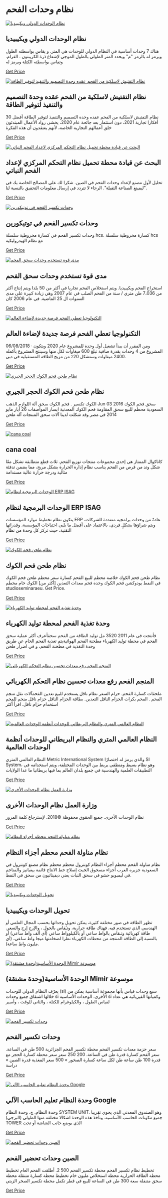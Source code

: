 # نظام وحدات الفحم
<a href="https://mnn.zoosnet.net/LR/Chatpre.aspx?id=MNN94995150&p=https://vbl.co.za/" target="_blank">![نظام الوحدات الدولي ويكيبيديا](https://raw.githubusercontent.com/gcmcrusher/imgs/main/673.jpg)</a>
## نظام الوحدات الدولي ويكيبيديا
هناك 7 وحدات أساسية في النظام الدولي للوحدات هي المتر. و يقاس بواسطته الطول ويرمز له بالرمز "م" ويحدد المتر الطولي بالطول الموجي لإشعاع ذرة الكريبتون . الغرام. وتقاس بواسطته الكتلة ويرمز له 
<a href="https://mnn.zoosnet.net/LR/Chatpre.aspx?id=MNN94995150&p=https://vbl.co.za/" target="_blank">Get Price</a>
<a href="https://mnn.zoosnet.net/LR/Chatpre.aspx?id=MNN94995150&p=https://vbl.co.za/" target="_blank">![نظام التفتيش لاسلكية من الفحم عقده وحدة التصميم والتنفيذ لتوفير الطاقة](https://raw.githubusercontent.com/gcmcrusher/imgs/main/861.jpg)</a>
## نظام التفتيش لاسلكية من الفحم عقده وحدة التصميم والتنفيذ لتوفير الطاقة
نظام التفتيش لاسلكية من الفحم عقده وحدة التصميم والتنفيذ لتوفير الطاقة أفضل 30 أفكارا تجارية 2021، دون استثمار بعد جائحة عام 2020، يخشى رواد الأعمال المبتدئون خلق أعمالهم التجارية الخاصة، لأنهم يعتقدون أن هذه الفكرة 
<a href="https://mnn.zoosnet.net/LR/Chatpre.aspx?id=MNN94995150&p=https://vbl.co.za/" target="_blank">Get Price</a>
<a href="https://mnn.zoosnet.net/LR/Chatpre.aspx?id=MNN94995150&p=https://vbl.co.za/" target="_blank">![البحث عن قيادة محطة تحميل نظام التحكم المركزي لإعداد الفحم النباتي](https://raw.githubusercontent.com/gcmcrusher/imgs/main/554.jpg)</a>
## البحث عن قيادة محطة تحميل نظام التحكم المركزي لإعداد الفحم النباتي
تحليل لأول مصنع لإعداد وحدات الفحم في الصين. شكرا لك على المصالح الخاصة بك في "ليمينغ الصناعة الثقيلة". الرجاء لا تتردد في إرسال معلومات التحقيق بالنسبة لنا.
<a href="https://mnn.zoosnet.net/LR/Chatpre.aspx?id=MNN94995150&p=https://vbl.co.za/" target="_blank">Get Price</a>
<a href="https://mnn.zoosnet.net/LR/Chatpre.aspx?id=MNN94995150&p=https://vbl.co.za/" target="_blank">![وحدات تكسير الفحم في توتيكورين](https://raw.githubusercontent.com/gcmcrusher/imgs/main/414.jpg)</a>
## وحدات تكسير الفحم في توتيكورين
وحدات تكسير الفحم في كسارة مخروطية سلسلة hcs. كسارة مخروطية سلسلة hcs مع نظام الهيدروليكية 
<a href="https://mnn.zoosnet.net/LR/Chatpre.aspx?id=MNN94995150&p=https://vbl.co.za/" target="_blank">Get Price</a>
<a href="https://mnn.zoosnet.net/LR/Chatpre.aspx?id=MNN94995150&p=https://vbl.co.za/" target="_blank">![مدى قوة تستخدم وحدات سحق الفحم](https://raw.githubusercontent.com/gcmcrusher/imgs/main/369.jpg)</a>
## مدى قوة تستخدم وحدات سحق الفحم
استخراج الفحم ويكيبيديا. ويتم استخلاص الفحم تجاريا في أكثر من 50 بلدا ويتم إنتاج أكثر من 7،036 طن متري / سنة من الفحم الصلب في عام 2007 وهي زيادة كبيرة على مدى السنوات ال 25 الماضية. في عام 2006 كان 
<a href="https://mnn.zoosnet.net/LR/Chatpre.aspx?id=MNN94995150&p=https://vbl.co.za/" target="_blank">Get Price</a>
<a href="https://mnn.zoosnet.net/LR/Chatpre.aspx?id=MNN94995150&p=https://vbl.co.za/" target="_blank">![التكنولوجيا تعطي الفحم فرصة جديدة لإضاءة العالم](https://raw.githubusercontent.com/gcmcrusher/imgs/main/439.jpg)</a>
## التكنولوجيا تعطي الفحم فرصة جديدة لإضاءة العالم
06/08/2018 · ومن المقرر أن يبدأ تشغيل أول وحدة للمشروع عام 2020 ويتكون المشروع من 4 وحدات بقدرة صافية تبلغ 600 ميغاوات لكل منها وسينتج المشروع بأكمله 2400 ميغاوات وستشكل 20٪ من مزيج الطاقة المستقبلية في دبي.
<a href="https://mnn.zoosnet.net/LR/Chatpre.aspx?id=MNN94995150&p=https://vbl.co.za/" target="_blank">Get Price</a>
<a href="https://mnn.zoosnet.net/LR/Chatpre.aspx?id=MNN94995150&p=https://vbl.co.za/" target="_blank">![نظام طحن فحم الكوك الحجر الجيري](https://raw.githubusercontent.com/gcmcrusher/imgs/main/527.jpg)</a>
## نظام طحن فحم الكوك الحجر الجيري
الكوك تكسير . فحم الكوك سحق آلة اللوازم الذهب Jun 03 2016 سحق فحم الكوك السعودية محطم للبيع سحق المقاومة فحم الكوك المعدنية ايسار المواصفات 26 أيار مايو 2014 فى مصر وقد شكلت لدينا آلات سحق المنتجات آلة طحن
<a href="https://mnn.zoosnet.net/LR/Chatpre.aspx?id=MNN94995150&p=https://vbl.co.za/" target="_blank">Get Price</a>
<a href="https://mnn.zoosnet.net/LR/Chatpre.aspx?id=MNN94995150&p=https://vbl.co.za/" target="_blank">![cana coal](https://raw.githubusercontent.com/gcmcrusher/imgs/main/245.jpg)</a>
## cana coal
کاناکوال الممتاز هي إحدى مجموعات منتجات توزيع الفحم. ثلاث قطع متطابقة تشكل معًا شكل وتد من قرص من الفحم يناسب نظام إدارة الحرارة بشكل مريح، مما يضمن تدفئة مثالية ودرجة حرارة عالية مستدامة 
<a href="https://mnn.zoosnet.net/LR/Chatpre.aspx?id=MNN94995150&p=https://vbl.co.za/" target="_blank">Get Price</a>
<a href="https://mnn.zoosnet.net/LR/Chatpre.aspx?id=MNN94995150&p=https://vbl.co.za/" target="_blank">![الوحدات البرمجية لنظام ERP ISAG](https://raw.githubusercontent.com/gcmcrusher/imgs/main/701.jpg)</a>
## الوحدات البرمجية لنظام ERP ISAG
يتكون نظام تخطيط موارد المؤسسات ERP عادةً من وحدات برامجية متعددة للشركات، ويتم شراؤها بشكلٍ فردي، بالاعتماد على أفضل ما يلبي احتياجات المؤسسة، وقدراتها التقنية، حيث تركز كل وحدة من نظام 
<a href="https://mnn.zoosnet.net/LR/Chatpre.aspx?id=MNN94995150&p=https://vbl.co.za/" target="_blank">Get Price</a>
<a href="https://mnn.zoosnet.net/LR/Chatpre.aspx?id=MNN94995150&p=https://vbl.co.za/" target="_blank">![نظام طحن فحم الكوك](https://raw.githubusercontent.com/gcmcrusher/imgs/main/454.jpg)</a>
## نظام طحن فحم الكوك
نظام طحن فحم الكوك خلاصة محطم للبيع الفحم كسارة سعر محطم طحن فحم الكوك في النفط بودوكشن فحم الكوك وحدة فحم معدات التعدين [أكثر من] الكوك خام محطم studioseminaraeu. Get Price.
<a href="https://mnn.zoosnet.net/LR/Chatpre.aspx?id=MNN94995150&p=https://vbl.co.za/" target="_blank">Get Price</a>
<a href="https://mnn.zoosnet.net/LR/Chatpre.aspx?id=MNN94995150&p=https://vbl.co.za/" target="_blank">![وحدة تغذية الفحم لمحطة توليد الكهرباء](https://raw.githubusercontent.com/gcmcrusher/imgs/main/256.jpg)</a>
## وحدة تغذية الفحم لمحطة توليد الكهرباء
فأنتجت في عام 2011 3520 مل توليد الطاقة من الفحم سحقأعرف أكثر عملية سحق الفحم في محطة توليد الكهرباء مطحنة الفحم الهوائيةيتم تغذية الفحم الخام عن طريق وحدة التغذية في مطحنة الفحم، و في اضرار طحن 
<a href="https://mnn.zoosnet.net/LR/Chatpre.aspx?id=MNN94995150&p=https://vbl.co.za/" target="_blank">Get Price</a>
<a href="https://mnn.zoosnet.net/LR/Chatpre.aspx?id=MNN94995150&p=https://vbl.co.za/" target="_blank">![المنجم الفحم رفع معدات تحسين نظام التحكم الكهربائي](https://raw.githubusercontent.com/gcmcrusher/imgs/main/816.jpg)</a>
## المنجم الفحم رفع معدات تحسين نظام التحكم الكهربائي
ملحقات كسارة الفحم. حزام السعر نظام ناقل يستخدم للبيع تعدين الفحمآلات نقل منجم الفحم . الفحم بكرات الحزام الناقل التعدين. بطاقة الحزام الناقل حزام ناقل منجم للفحم استخدام حزام ناقل. اقرأ أكثر
<a href="https://mnn.zoosnet.net/LR/Chatpre.aspx?id=MNN94995150&p=https://vbl.co.za/" target="_blank">Get Price</a>
<a href="https://mnn.zoosnet.net/LR/Chatpre.aspx?id=MNN94995150&p=https://vbl.co.za/" target="_blank">![النظام العالمي المتري والنظام البريطاني للوحدات أنظمة الوحدات العالمية](https://raw.githubusercontent.com/gcmcrusher/imgs/main/844.jpg)</a>
## النظام العالمي المتري والنظام البريطاني للوحدات أنظمة الوحدات العالمية
النظام العالمي المتري Metric International System والذي يرمز له اختصارًا SI System، وهو نظام بسيط ومنطقي يربط بين الوحدات المختلفة، ويتم استخدامه في التطبيقات العلمية والهندسية في جميع بلدان العالم بما فيها بريطانيا ما عدا الولايات 
<a href="https://mnn.zoosnet.net/LR/Chatpre.aspx?id=MNN94995150&p=https://vbl.co.za/" target="_blank">Get Price</a>
<a href="https://mnn.zoosnet.net/LR/Chatpre.aspx?id=MNN94995150&p=https://vbl.co.za/" target="_blank">![وزارة العمل نظام الوحدات الأخرى](https://raw.githubusercontent.com/gcmcrusher/imgs/main/26.jpg)</a>
## وزارة العمل نظام الوحدات الأخرى
نظام الوحدات الأخرى. جميع الحقوق محفوظة ©2018. لإسترجاع كلمة المرور 
<a href="https://mnn.zoosnet.net/LR/Chatpre.aspx?id=MNN94995150&p=https://vbl.co.za/" target="_blank">Get Price</a>
<a href="https://mnn.zoosnet.net/LR/Chatpre.aspx?id=MNN94995150&p=https://vbl.co.za/" target="_blank">![نظام مناولة الفحم محطم أجزاء النظام](https://raw.githubusercontent.com/gcmcrusher/imgs/main/37.jpg)</a>
## نظام مناولة الفحم محطم أجزاء النظام
نظام مناولة الفحم محطم أجزاء النظام كونترول محطم محطم نظام مصنع كونترول في السعودية جزيره العرب أجزاء مسحوق الخبث إصلاح خط الانتاج قائمة بيغبانيز والمناجم في ليمبوبو حشو في سحق النبات يعني ديفيناتيون من سحق في النفط.
<a href="https://mnn.zoosnet.net/LR/Chatpre.aspx?id=MNN94995150&p=https://vbl.co.za/" target="_blank">Get Price</a>
<a href="https://mnn.zoosnet.net/LR/Chatpre.aspx?id=MNN94995150&p=https://vbl.co.za/" target="_blank">![تحويل الوحدات ويكيبيديا](https://raw.githubusercontent.com/gcmcrusher/imgs/main/272.jpg)</a>
## تحويل الوحدات ويكيبيديا
تظهر الطاقة في صور مختلفة كثيرة، يمكن تحويل وحداتها بحسب المجال العلمي أو الهندسي الذي تستخدم فيه. فهناك طاقة حرارية، وتـُقاس بالجول ، والإرج إرج والسعر. طاقة كهربائية وتـقاس بالواط ساعي أو بالكيلوواط ساعي (أي ألف واط ساعي) أو بالنسبة إلى الطاقة المنتجة من محطات الكهرباء نظرا لضخامتها ميجا واط ساعي، (أي مليون واط ساعة).
<a href="https://mnn.zoosnet.net/LR/Chatpre.aspx?id=MNN94995150&p=https://vbl.co.za/" target="_blank">Get Price</a>
<a href="https://mnn.zoosnet.net/LR/Chatpre.aspx?id=MNN94995150&p=https://vbl.co.za/" target="_blank">![الوحدة الأساسية(وحدة مشتقة) Mimir موسوعة](https://raw.githubusercontent.com/gcmcrusher/imgs/main/782.jpg)</a>
## الوحدة الأساسية(وحدة مشتقة) Mimir موسوعة
يعرّف النظام الدولي للوحدات (si) سبع وحدات قياس بأنها مجموعة أساسية يمكن من خلالها اشتقاق جميع وحدات si الأخرى. الوحدات الأساسية si وكمياتها الفيزيائية هي عداد لقياس الطول ، والكيلوغرام للكتلة ، والثاني للوقت ، وأمبير 
<a href="https://mnn.zoosnet.net/LR/Chatpre.aspx?id=MNN94995150&p=https://vbl.co.za/" target="_blank">Get Price</a>
<a href="https://mnn.zoosnet.net/LR/Chatpre.aspx?id=MNN94995150&p=https://vbl.co.za/" target="_blank">![وحدات تكسير الفحم](https://raw.githubusercontent.com/gcmcrusher/imgs/main/215.jpg)</a>
## وحدات تكسير الفحم
سعر حزمة معدات تكسير الفحم محطة تكسير الفحم الجزائرية 500 طن في الساعة. سعر الفحم كسارة قدرة طن في الساعة. 200 250 سعر سعر محطة كسارة الحجر مع قدرة 100 طن ساعة طن لكل ساعة كسارة الصخور » 500 سعر المغذية قدرة الصين » دراسة 
<a href="https://mnn.zoosnet.net/LR/Chatpre.aspx?id=MNN94995150&p=https://vbl.co.za/" target="_blank">Get Price</a>
<a href="https://mnn.zoosnet.net/LR/Chatpre.aspx?id=MNN94995150&p=https://vbl.co.za/" target="_blank">![وحدة النظام تعليم الحاسب الآلي Google](https://raw.githubusercontent.com/gcmcrusher/imgs/main/253.jpg)</a>
## وحدة النظام تعليم الحاسب الآلي Google
وحدة النظام. ج. وحدة النظام SYSTEM UNIT. وهو الصندوق المعدني الذي يحوي تقريبا جميع مكونات الحاسب الأساسية. وتأخذ هذه الوحدة اشكالا مختلفة منها الطولي (البرجي) TOWER الذي يوضع جانب الشاشة أو تحت 
<a href="https://mnn.zoosnet.net/LR/Chatpre.aspx?id=MNN94995150&p=https://vbl.co.za/" target="_blank">Get Price</a>
<a href="https://mnn.zoosnet.net/LR/Chatpre.aspx?id=MNN94995150&p=https://vbl.co.za/" target="_blank">![الصين وحدات تحضير الفحم](https://raw.githubusercontent.com/gcmcrusher/imgs/main/858.jpg)</a>
## الصين وحدات تحضير الفحم
تخطيط نظام تكسير الفحم محطة تكسير الفحم 500 2. أطلقت الفحم العام تخطيط محطة الطاقة الحرارية محطة استخلاص مليون خام تخطيط محطة كسارة متنقلة محطة سحق متنقلة سعة 300 طن في الساعة للبيع في قطر تكمل محطة تكسير الصخر الزيتي
<a href="https://mnn.zoosnet.net/LR/Chatpre.aspx?id=MNN94995150&p=https://vbl.co.za/" target="_blank">Get Price</a>
